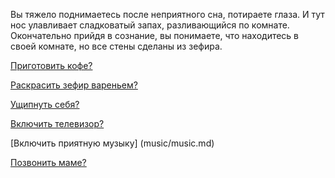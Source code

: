 Вы тяжело поднимаетесь после неприятного сна, потираете глаза. И тут нос улавливает сладковатый запах,
разливающийся по комнате. Окончательно прийдя в сознание, вы понимаете, что находитесь в своей комнате,
но все стены сделаны из зефира.

[Приготовить кофе?](coffee/coffee.md)

[Раскрасить зефир вареньем?](confiture/confiture.md)

[Ущипнуть себя?](pinch/pinch.md)

[Включить телевизор?](tv/tv.md)

[Включить приятную музыку] (music/music.md)

[Позвонить маме?](callmum/callmum.md)
